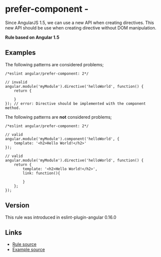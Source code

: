 <!-- WARNING: Generated documentation. Edit docs and examples in the rule and examples file ('rules/prefer-component.js', 'examples/prefer-component.js'). -->

# prefer-component -

Since AngularJS 1.5, we can use a new API when creating directives.
This new API should be use when creating directive without DOM manipulation.

**Rule based on Angular 1.5**

## Examples

The following patterns are considered problems;

    /*eslint angular/prefer-component: 2*/

    // invalid
    angular.module('myModule').directive('helloWorld', function() {
        return {

        }
    }); // error: Directive should be implemented with the component method.

The following patterns are **not** considered problems;

    /*eslint angular/prefer-component: 2*/

    // valid
    angular.module('myModule').component('helloWorld', {
        template: '<h2>Hello World!</h2>'
    });

    // valid
    angular.module('myModule').directive('helloWorld', function() {
        return {
            template: '<h2>Hello World!</h2>',
            link: function(){

            }
        };
    });

## Version

This rule was introduced in eslint-plugin-angular 0.16.0

## Links

* [Rule source](/rules/prefer-component.js)
* [Example source](/examples/prefer-component.js)
